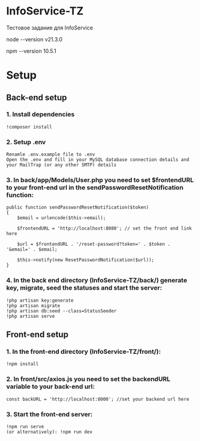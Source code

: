 # InfoService-TZ
Тестовое задание для InfoService

node --version
v21.3.0

npm --version
10.5.1


# Setup
    
## Back-end setup 

### 1. Install dependencies
    !composer install

### 2. Setup .env
    Renamle .env.example file to .env
    Open the .env and fill in your MySQL database connection details and your MailTrap (or any other SMTP) details

### 3. In back/app/Models/User.php you need to set $frontendURL to your front-end url in the sendPasswordResetNotification function:

    public function sendPasswordResetNotification($token)
    {
        $email = urlencode($this->email);
        
        $frontendURL = 'http://localhost:8080'; // set the front end link here

        $url = $frontendURL . '/reset-password?token=' . $token . '&email=' . $email;     

        $this->notify(new ResetPasswordNotification($url));
    }

### 4. In the back end directory (InfoService-TZ/back/) generate key, migrate, seed the statuses and start the server: 
    !php artisan key:generate
    !php artisan migrate 
    !php artisan db:seed --class=StatusSeeder
    !php artisan serve


## Front-end setup

### 1. In the front-end directory (InfoService-TZ/front/):
    !npm install

### 2. In front/src/axios.js you need to set the backendURL variable to your back-end url: 
    const backURL = 'http://localhost:8000'; //set your backend url here

### 3. Start the front-end server:
    !npm run serve
    (or alternatively): !npm run dev










